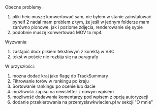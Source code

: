 Obecne problemy

1. pliki heic muszę konwertować sam, nie byłem w stanie zainstalować pyheif
2  nadal mam problem z tym, że jeśli w jednym folderze mam zarówno pionowe, jak i poziome zdjęcia, renderowanie się sypie
3. podobnie muszę konwertować MOV to mp4 

Wyzwania:

1. zastąpić docx plikiem tekstowym z korektą w VSC
2. tekst w poście nie rozbija się na paragrafy


W przyszłości:

1. można dodać kraj jako flagę do TrackSummary
2. Filtrowanie torów w rankingu po kraju
3. Sortowanie rankingu po ocenie lub dacie
4. możliwość zapisu na newsletter z nowym wpisem
5. możliwość dodawania komentarzy pod wpisem z opcją autoryzacji
6. dodanie przekierowania na przemyslawkwiecien.pl w sekcji "O mnie"


